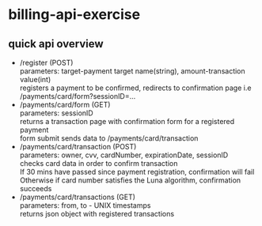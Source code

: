 # billing-api-exercise


## quick api overview

* /register (POST)  
   parameters: target-payment target name(string), amount-transaction value(int)    
   registers a payment to be confirmed, redirects to confirmation page i.e /payments/card/form?sessionID=...  
* /payments/card/form (GET)  
   parameters: sessionID  
   returns a transaction page with confirmation form for a registered payment  
   form submit sends data to /payments/card/transaction   
* /payments/card/transaction (POST)  
   parameters: owner, cvv, cardNumber, expirationDate, sessionID  
   checks card data in order to confirm transaction   
   If 30 mins have passed since payment registration, confirmation will fail  
   Otherwise if card number satisfies the Luna algorithm, confirmation succeeds  
* /payments/card/transactions (GET)  
   parameters: from, to - UNIX timestamps  
   returns json object with registered transactions  
   
  
